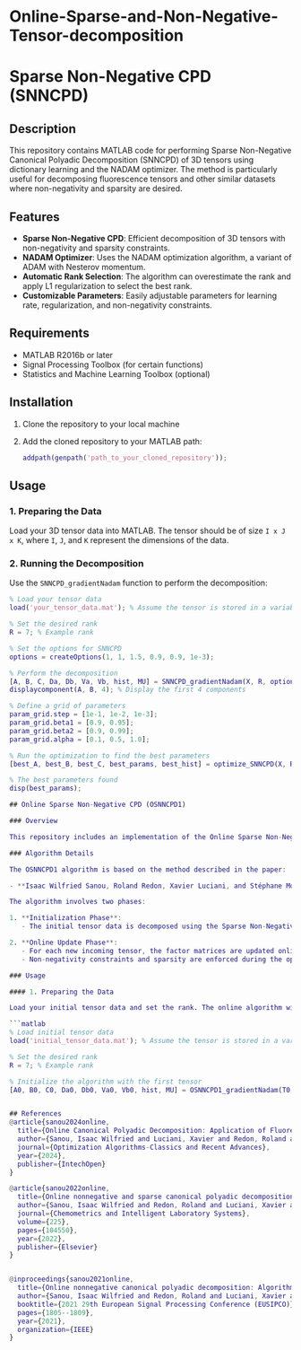 # Online-Sparse-and-Non-Negative-Tensor-decomposition
# Sparse Non-Negative CPD (SNNCPD)

## Description

This repository contains MATLAB code for performing Sparse Non-Negative Canonical Polyadic Decomposition (SNNCPD) of 3D tensors using dictionary learning and the NADAM optimizer. The method is particularly useful for decomposing fluorescence tensors and other similar datasets where non-negativity and sparsity are desired.

## Features

- **Sparse Non-Negative CPD**: Efficient decomposition of 3D tensors with non-negativity and sparsity constraints.
- **NADAM Optimizer**: Uses the NADAM optimization algorithm, a variant of ADAM with Nesterov momentum.
- **Automatic Rank Selection**: The algorithm can overestimate the rank and apply L1 regularization to select the best rank.
- **Customizable Parameters**: Easily adjustable parameters for learning rate, regularization, and non-negativity constraints.

## Requirements

- MATLAB R2016b or later
- Signal Processing Toolbox (for certain functions)
- Statistics and Machine Learning Toolbox (optional)

## Installation

1. Clone the repository to your local machine

2. Add the cloned repository to your MATLAB path:
    ```matlab
    addpath(genpath('path_to_your_cloned_repository'));
    ```

## Usage

### 1. Preparing the Data

Load your 3D tensor data into MATLAB. The tensor should be of size `I x J x K`, where `I`, `J`, and `K` represent the dimensions of the data.

### 2. Running the Decomposition

Use the `SNNCPD_gradientNadam` function to perform the decomposition:

```matlab
% Load your tensor data
load('your_tensor_data.mat'); % Assume the tensor is stored in a variable called X

% Set the desired rank
R = 7; % Example rank

% Set the options for SNNCPD
options = createOptions(1, 1, 1.5, 0.9, 0.9, 1e-3);

% Perform the decomposition
[A, B, C, Da, Db, Va, Vb, hist, MU] = SNNCPD_gradientNadam(X, R, options);
displaycomponent(A, B, 4); % Display the first 4 components

% Define a grid of parameters 
param_grid.step = [1e-1, 1e-2, 1e-3];
param_grid.beta1 = [0.9, 0.95];
param_grid.beta2 = [0.9, 0.99];
param_grid.alpha = [0.1, 0.5, 1.0];

% Run the optimization to find the best parameters
[best_A, best_B, best_C, best_params, best_hist] = optimize_SNNCPD(X, R, param_grid);

% The best parameters found
disp(best_params);

## Online Sparse Non-Negative CPD (OSNNCPD1)

### Overview

This repository includes an implementation of the Online Sparse Non-Negative Canonical Polyadic Decomposition (OSNNCPD1) algorithm. This method is designed to handle the dynamic decomposition of 3D tensors in an online manner, where new data is continuously arriving. The algorithm efficiently updates factor matrices without the need to recompute the entire decomposition from scratch for each new data point.

### Algorithm Details

The OSNNCPD1 algorithm is based on the method described in the paper:

- **Isaac Wilfried Sanou, Roland Redon, Xavier Luciani, and Stéphane Mounier**. *Online Non-Negative and Sparse Canonical Polyadic Decomposition of Fluorescence Tensors*. Chemometrics and Intelligent Laboratory Systems, 225:104550, 2022.

The algorithm involves two phases:

1. **Initialization Phase**: 
   - The initial tensor data is decomposed using the Sparse Non-Negative CPD (SNNCPD) method, establishing the initial factor matrices.

2. **Online Update Phase**: 
   - For each new incoming tensor, the factor matrices are updated online using the factor matrices from the previous step as initializations.
   - Non-negativity constraints and sparsity are enforced during the optimization process using the NADAM optimizer, which efficiently handles the gradient updates.

### Usage

#### 1. Preparing the Data

Load your initial tensor data and set the rank. The online algorithm will begin by decomposing this initial data.

```matlab
% Load initial tensor data
load('initial_tensor_data.mat'); % Assume the tensor is stored in a variable called T0

% Set the desired rank
R = 7; % Example rank

% Initialize the algorithm with the first tensor
[A0, B0, C0, Da0, Db0, Va0, Vb0, hist, MU] = OSNNCPD1_gradientNadam(T0, R);


## References
@article{sanou2024online,
  title={Online Canonical Polyadic Decomposition: Application of Fluorescence Tensors with Nonnegative Orthogonality and Sparse Constraint},
  author={Sanou, Isaac Wilfried and Luciani, Xavier and Redon, Roland and Mounier, St{\'e}phane},
  journal={Optimization Algorithms-Classics and Recent Advances},
  year={2024},
  publisher={IntechOpen}
}

@article{sanou2022online,
  title={Online nonnegative and sparse canonical polyadic decomposition of fluorescence tensors},
  author={Sanou, Isaac Wilfried and Redon, Roland and Luciani, Xavier and Mounier, St{\'e}phane},
  journal={Chemometrics and Intelligent Laboratory Systems},
  volume={225},
  pages={104550},
  year={2022},
  publisher={Elsevier}
}


@inproceedings{sanou2021online,
  title={Online nonnegative canonical polyadic decomposition: Algorithms and application},
  author={Sanou, Isaac Wilfried and Redon, Roland and Luciani, Xavier and Mounier, St{\'e}phane},
  booktitle={2021 29th European Signal Processing Conference (EUSIPCO)},
  pages={1805--1809},
  year={2021},
  organization={IEEE}
}



